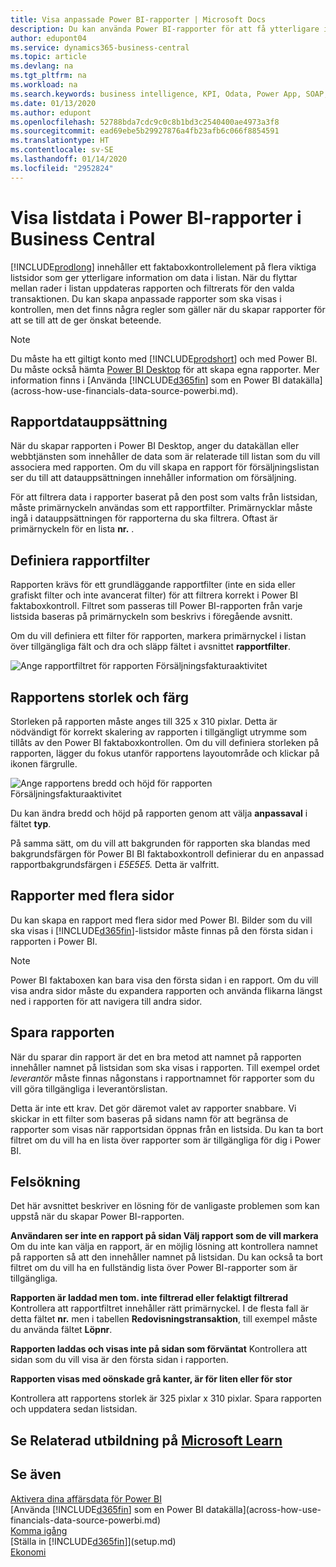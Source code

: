 ```yaml
---
title: Visa anpassade Power BI-rapporter | Microsoft Docs
description: Du kan använda Power BI-rapporter för att få ytterligare information om data i listor.
author: edupont04
ms.service: dynamics365-business-central
ms.topic: article
ms.devlang: na
ms.tgt_pltfrm: na
ms.workload: na
ms.search.keywords: business intelligence, KPI, Odata, Power App, SOAP, analysis
ms.date: 01/13/2020
ms.author: edupont
ms.openlocfilehash: 52788bda7cdc9c0c8b1bd3c2540400ae4973a3f8
ms.sourcegitcommit: ead69ebe5b29927876a4fb23afb6c066f8854591
ms.translationtype: HT
ms.contentlocale: sv-SE
ms.lasthandoff: 01/14/2020
ms.locfileid: "2952824"
---
```

# <a name="viewing-list-data-in-power-bi-reports-in-business-central"></a>Visa listdata i Power BI-rapporter i Business Central

[!INCLUDE[prodlong](includes/prodlong.md)] innehåller ett faktaboxkontrollelement på flera viktiga listsidor som ger ytterligare information om data i listan. När du flyttar mellan rader i listan uppdateras rapporten och filtrerats för den valda transaktionen. Du kan skapa anpassade rapporter som ska visas i kontrollen, men det finns några regler som gäller när du skapar rapporter för att se till att de ger önskat beteende.  

> [!NOTE]  
> Du måste ha ett giltigt konto med [!INCLUDE[prodshort](includes/prodshort.md)] och med Power BI. Du måste också hämta [Power BI Desktop](https://powerbi.microsoft.com/desktop/) för att skapa egna rapporter. Mer information finns i [Använda [!INCLUDE[d365fin](includes/d365fin_md.md)] som en Power BI datakälla](across-how-use-financials-data-source-powerbi.md).  

## <a name="report-data-set"></a>Rapportdatauppsättning
När du skapar rapporten i Power BI Desktop, anger du datakällan eller webbtjänsten som innehåller de data som är relaterade till listan som du vill associera med rapporten. Om du vill skapa en rapport för försäljningslistan ser du till att datauppsättningen innehåller information om försäljning.  

För att filtrera data i rapporter baserat på den post som valts från listsidan, måste primärnyckeln användas som ett rapportfilter. Primärnycklar måste ingå i datauppsättningen för rapporterna du ska filtrera. Oftast är primärnyckeln för en lista **nr.** .  

## <a name="defining-the-report-filter"></a>Definiera rapportfilter
Rapporten krävs för ett grundläggande rapportfilter (inte en sida eller grafiskt filter och inte avancerat filter) för att filtrera korrekt i Power BI faktaboxkontroll. Filtret som passeras till Power BI-rapporten från varje listsida baseras på primärnyckeln som beskrivs i föregående avsnitt.  

Om du vill definiera ett filter för rapporten, markera primärnyckel i listan över tillgängliga fält och dra och släpp fältet i avsnittet **rapportfilter**.  

![Ange rapportfiltret för rapporten Försäljningsfakturaaktivitet](./media/across-how-use-powerbi-reports-factbox/financials-powerbi-report-filter.png)

## <a name="report-size-and-color"></a>Rapportens storlek och färg
Storleken på rapporten måste anges till 325 x 310 pixlar. Detta är nödvändigt för korrekt skalering av rapporten i tillgängligt utrymme som tillåts av den Power BI faktaboxkontrollen. Om du vill definiera storleken på rapporten, lägger du fokus utanför rapportens layoutområde och klickar på ikonen färgrulle.

![Ange rapportens bredd och höjd för rapporten Försäljningsfakturaaktivitet](./media/across-how-use-powerbi-reports-factbox/financials-powerbi-report-sizing.png)

Du kan ändra bredd och höjd på rapporten genom att välja **anpassaval** i fältet **typ**.

På samma sätt, om du vill att bakgrunden för rapporten ska blandas med bakgrundsfärgen för Power BI BI faktaboxkontroll definierar du en anpassad rapportbakgrundsfärgen i *E5E5E5.* Detta är valfritt.  

## <a name="reports-with-multiple-pages"></a>Rapporter med flera sidor
Du kan skapa en rapport med flera sidor med Power BI. Bilder som du vill ska visas i [!INCLUDE[d365fin](includes/d365fin_md.md)]-listsidor måste finnas på den första sidan i rapporten i Power BI.  

> [!NOTE]  
> Power BI faktaboxen kan bara visa den första sidan i en rapport. Om du vill visa andra sidor måste du expandera rapporten och använda flikarna längst ned i rapporten för att navigera till andra sidor.  

## <a name="saving-your-report"></a>Spara rapporten

När du sparar din rapport är det en bra metod att namnet på rapporten innehåller namnet på listsidan som ska visas i rapporten. Till exempel ordet *leverantör* måste finnas någonstans i rapportnamnet för rapporter som du vill göra tillgängliga i leverantörslistan.  

Detta är inte ett krav. Det gör däremot valet av rapporter snabbare. Vi skickar in ett filter som baseras på sidans namn för att begränsa de rapporter som visas när rapportsidan öppnas från en listsida.  Du kan ta bort filtret om du vill ha en lista över rapporter som är tillgängliga för dig i Power BI.  

## <a name="troubleshooting"></a>Felsökning
Det här avsnittet beskriver en lösning för de vanligaste problemen som kan uppstå när du skapar Power BI-rapporten.  

**Användaren ser inte en rapport på sidan Välj rapport som de vill markera** Om du inte kan välja en rapport, är en möjlig lösning att kontrollera namnet på rapporten så att den innehåller namnet på listsidan. Du kan också ta bort filtret om du vill ha en fullständig lista över Power BI-rapporter som är tillgängliga.  

**Rapporten är laddad men tom. inte filtrerad eller felaktigt filtrerad** Kontrollera att rapportfiltret innehåller rätt primärnyckel. I de flesta fall är detta fältet **nr.** men i tabellen **Redovisningstransaktion**, till exempel måste du använda fältet **Löpnr**.

**Rapporten laddas och visas inte på sidan som förväntat** Kontrollera att sidan som du vill visa är den första sidan i rapporten.  

**Rapporten visas med oönskade grå kanter, är för liten eller för stor**

Kontrollera att rapportens storlek är 325 pixlar x 310 pixlar. Spara rapporten och uppdatera sedan listsidan.  

## <a name="see-related-training-at-microsoft-learnlearnmodulesconfigure-powerbi-excel-dynamics-365-business-centralindex"></a>Se Relaterad utbildning på [Microsoft Learn](/learn/modules/configure-powerbi-excel-dynamics-365-business-central/index)

## <a name="see-also"></a>Se även

[Aktivera dina affärsdata för Power BI](admin-powerbi.md)  
[Använda [!INCLUDE[d365fin](includes/d365fin_md.md)] som en Power BI datakälla](across-how-use-financials-data-source-powerbi.md)  
[Komma igång](product-get-started.md)  
[Ställa in [!INCLUDE[d365fin](includes/d365fin_md.md)]](setup.md)  
[Ekonomi](finance.md)  
